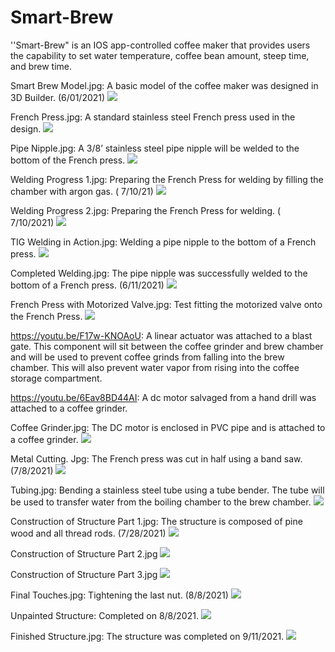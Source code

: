 # Smart-Brew
''Smart-Brew" is an IOS app-controlled coffee maker that provides users the capability to set water temperature, coffee bean amount, steep time, and brew time.

Smart Brew Model.jpg: A basic model of the coffee maker was designed in 3D Builder. (6/01/2021)
![](https://github.com/hendrixcf/Smart-Brew/blob/main/Smart%20Brew%20Model.jpg)


French Press.jpg: A standard stainless steel French press used in the design. 
![](https://github.com/hendrixcf/Smart-Brew/blob/main/French%20Press.jpg)


Pipe Nipple.jpg: A 3/8’ stainless steel pipe nipple will be welded to the bottom of the French press.
![](https://github.com/hendrixcf/Smart-Brew/blob/main/Pipe%20Nipple.jpg)


Welding Progress 1.jpg: Preparing the French Press for welding by filling the chamber with argon gas. ( 7/10/21)
![](https://github.com/hendrixcf/Smart-Brew/blob/main/Welding%20Progress%201.JPG)


Welding Progress 2.jpg: Preparing the French Press for welding. ( 7/10/2021)
![](https://github.com/hendrixcf/Smart-Brew/blob/main/Welding%20Progress%20%202.jpg)


TIG Welding in Action.jpg: Welding a pipe nipple to the bottom of a French press.
![](https://github.com/hendrixcf/Smart-Brew/blob/main/TIG%20Welding%20In%20Action.jpg)


Completed Welding.jpg: The pipe nipple was successfully welded to the bottom of a French press. (6/11/2021)
![](https://github.com/hendrixcf/Smart-Brew/blob/main/Completed%20Welding.jpg)


French Press with Motorized Valve.jpg: Test fitting the motorized valve onto the French Press.
![](https://github.com/hendrixcf/Smart-Brew/blob/main/French%20Press%20With%20Motarized%20Valve.jpg)


https://youtu.be/F17w-KNOAoU:  A linear actuator was attached to a blast gate. This component will sit between the coffee grinder and brew chamber and will be used to prevent coffee grinds from falling into the brew chamber. This will also prevent water vapor from rising into the coffee storage compartment.

https://youtu.be/6Eav8BD44AI: A dc motor salvaged from a hand drill was attached to a coffee grinder.


Coffee Grinder.jpg: The DC motor is enclosed in PVC pipe and is attached to a coffee grinder.
![](https://github.com/hendrixcf/Smart-Brew/blob/main/Coffee%20Grinder.jpg)


Metal Cutting. Jpg:  The French press was cut in half using a band saw. (7/8/2021)
![](https://github.com/hendrixcf/Smart-Brew/blob/main/Metal%20Cutting.jpg)


Tubing.jpg: Bending a stainless steel tube using a tube bender. The tube will be used to transfer water from the boiling chamber to the brew chamber.
![](https://github.com/hendrixcf/Smart-Brew/blob/main/Tubing.jpg)


Construction of Structure Part 1.jpg: The structure is composed of pine wood and all thread rods. (7/28/2021)
![](https://github.com/hendrixcf/Smart-Brew/blob/main/Construction%20of%20Structure%20Part%201.jpg)


Construction of Structure Part 2.jpg
![](https://github.com/hendrixcf/Smart-Brew/blob/main/Construction%20of%20Structure%20Part%202.jpg)


Construction of Structure Part 3.jpg
![](https://github.com/hendrixcf/Smart-Brew/blob/main/Construction%20of%20Structure%20Part%203.jpg)


Final Touches.jpg: Tightening the last nut. (8/8/2021)
![](https://github.com/hendrixcf/Smart-Brew/blob/main/Final%20Touches.jpg)


Unpainted Structure: Completed on 8/8/2021.
![](https://github.com/hendrixcf/Smart-Brew/blob/main/Unpainted%20Structure.jpg)


Finished Structure.jpg: The structure was completed on 9/11/2021.
![](https://github.com/hendrixcf/Smart-Brew/blob/main/Finished%20Structure.jpg)
